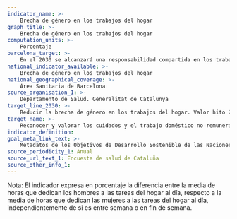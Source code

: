 ```yaml
---
indicator_name: >-
    Brecha de género en los trabajos del hogar
graph_title: >-
    Brecha de género en los trabajos del hogar
computation_units: >-
    Porcentaje
barcelona_target: >-
    En el 2030 se alcanzará una responsabilidad compartida en los trabajos del hogar y de cuidados, tanto dentro de las familias como entre familias, empresas y Administración pública
national_indicator_available: >-
    Brecha de género en los trabajos del hogar
national_geographical_coverage: >-
    Área Sanitaria de Barcelona
source_organisation_1: >-
    Departamento de Salud. Generalitat de Catalunya
target_line_2030: >-
    Reducir la brecha de género en los trabajos del hogar. Valor hito 2030: Pendiente de determinar
target_name: >-
    Reconocer y valorar los cuidados y el trabajo doméstico no remunerados, mediante la prestación de servicios públicos, la provisión de infraestructuras y la formulación de políticas de protección social, así como mediante la promoción de la responsabilidad compartida en el hogar y la familia, según proceda en cada país
indicator_definition:
goal_meta_link_text: >-
    Metadatos de los Objetivos de Desarrollo Sostenible de las Naciones Unidas (pdf 894kB)
source_periodicity_1: Anual
source_url_text_1: Encuesta de salud de Cataluña 
source_other_info_1: 
---
```

Nota: El indicador expresa en porcentaje la diferencia entre la media de horas que dedican los hombres a las tareas del hogar al día, respecto a la media de horas que dedican las mujeres a las tareas del hogar al día, independientemente de si es entre semana o en fin de semana.
